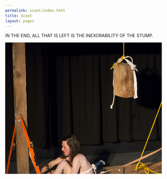 ```yaml
---
permalink: scoot/index.html
title: Scoot
layout: pages
---
```

IN THE END, ALL THAT IS LEFT IS THE INEXORABILITY OF THE STUMP.

<center><img src="/ABraddock.jpg"></center>
